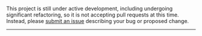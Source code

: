 
This project is still under active development, including undergoing
significant refactoring, so it is not accepting pull requests at this time.
Instead, please
[submit an issue](https://github.com/karenetheridge/JSON-Schema-Modern/issues/new)
describing your bug or proposed change.

-------------------------
